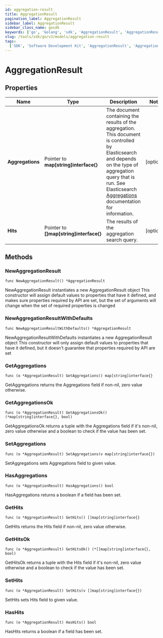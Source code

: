```yaml
---
id: aggregation-result
title: AggregationResult
pagination_label: AggregationResult
sidebar_label: AggregationResult
sidebar_class_name: gosdk
keywords: ['go', 'Golang', 'sdk', 'AggregationResult', 'AggregationResult']
slug: /tools/sdk/go/v3/models/aggregation-result
tags:
  ['SDK', 'Software Development Kit', 'AggregationResult', 'AggregationResult']
---
```


# AggregationResult

## Properties

| Name | Type | Description | Notes |
| --- | --- | --- | --- |
| **Aggregations** | Pointer to **map[string]interface{}** | The document containing the results of the aggregation. This document is controlled by Elasticsearch and depends on the type of aggregation query that is run. See Elasticsearch [Aggregations](https://www.elastic.co/guide/en/elasticsearch/reference/5.2/search-aggregations.html) documentation for information. | [optional] |
| **Hits** | Pointer to **[]map[string]interface{}** | The results of the aggregation search query. | [optional] |

## Methods

### NewAggregationResult

`func NewAggregationResult() *AggregationResult`

NewAggregationResult instantiates a new AggregationResult object This constructor will assign default values to properties that have it defined, and makes sure properties required by API are set, but the set of arguments will change when the set of required properties is changed

### NewAggregationResultWithDefaults

`func NewAggregationResultWithDefaults() *AggregationResult`

NewAggregationResultWithDefaults instantiates a new AggregationResult object This constructor will only assign default values to properties that have it defined, but it doesn't guarantee that properties required by API are set

### GetAggregations

`func (o *AggregationResult) GetAggregations() map[string]interface{}`

GetAggregations returns the Aggregations field if non-nil, zero value otherwise.

### GetAggregationsOk

`func (o *AggregationResult) GetAggregationsOk() (*map[string]interface{}, bool)`

GetAggregationsOk returns a tuple with the Aggregations field if it's non-nil, zero value otherwise and a boolean to check if the value has been set.

### SetAggregations

`func (o *AggregationResult) SetAggregations(v map[string]interface{})`

SetAggregations sets Aggregations field to given value.

### HasAggregations

`func (o *AggregationResult) HasAggregations() bool`

HasAggregations returns a boolean if a field has been set.

### GetHits

`func (o *AggregationResult) GetHits() []map[string]interface{}`

GetHits returns the Hits field if non-nil, zero value otherwise.

### GetHitsOk

`func (o *AggregationResult) GetHitsOk() (*[]map[string]interface{}, bool)`

GetHitsOk returns a tuple with the Hits field if it's non-nil, zero value otherwise and a boolean to check if the value has been set.

### SetHits

`func (o *AggregationResult) SetHits(v []map[string]interface{})`

SetHits sets Hits field to given value.

### HasHits

`func (o *AggregationResult) HasHits() bool`

HasHits returns a boolean if a field has been set.
